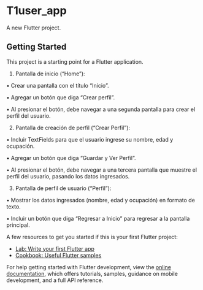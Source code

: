 # T1user_app

A new Flutter project.

## Getting Started

This project is a starting point for a Flutter application.
1. Pantalla de inicio (“Home”):

• Crear una pantalla con el título “Inicio”.

• Agregar un botón que diga “Crear perfil”.

• Al presionar el botón, debe navegar a una segunda pantalla para crear el perfil del usuario.

2. Pantalla de creación de perfil (“Crear Perfil”):

• Incluir TextFields para que el usuario ingrese su nombre, edad y ocupación.

• Agregar un botón que diga “Guardar y Ver Perfil”.

• Al presionar el botón, debe navegar a una tercera pantalla que muestre el perfil del usuario, pasando los datos ingresados.

3. Pantalla de perfil de usuario (“Perfil”):

• Mostrar los datos ingresados (nombre, edad y ocupación) en formato de texto.

• Incluir un botón que diga “Regresar a Inicio” para regresar a la pantalla principal.

A few resources to get you started if this is your first Flutter project:

- [Lab: Write your first Flutter app](https://docs.flutter.dev/get-started/codelab)
- [Cookbook: Useful Flutter samples](https://docs.flutter.dev/cookbook)

For help getting started with Flutter development, view the
[online documentation](https://docs.flutter.dev/), which offers tutorials,
samples, guidance on mobile development, and a full API reference.
